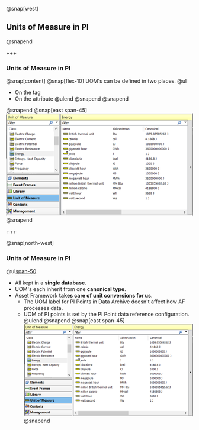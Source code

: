 @snap[west]
## Units of Measure in PI
@snapend

+++

### Units of Measure in PI
@snap[content]
@snap[flex-10]
UOM's can be defined in two places.
@ul[](false)
- On the tag
- On the attribute
@ulend
@snapend
@snapend

@snapend
@snap[east span-45]
![](assets\img\pse-uoms.png)
@snapend

+++

@snap[north-west]
### Units of Measure in PI
@ul[span-50](false)
- All kept in a **single database**.
- UOM's each inherit from one **canonical type**.
- Asset Framework **takes care of unit conversions for us**.
    - The UOM label for PI Points in Data Archive doesn't affect how AF processes data.
    - UOM of PI points is set by the PI Point data reference configuration.
@ulend
@snapend
@snap[east span-45]
![](assets\img\pse-uoms.png)
@snapend